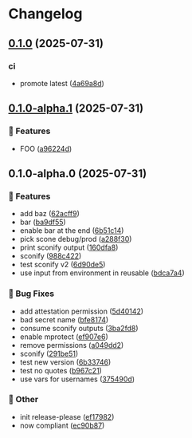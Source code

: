 # Changelog

## [0.1.0](https://github.com/PierreJeanjacquot/GA-tests/compare/v0.1.0-alpha.1...v0.1.0) (2025-07-31)


### ci

* promote latest ([4a69a8d](https://github.com/PierreJeanjacquot/GA-tests/commit/4a69a8da0ca26917ea269936fd59db021525eb79))

## [0.1.0-alpha.1](https://github.com/PierreJeanjacquot/GA-tests/compare/v0.1.0-alpha.0...v0.1.0-alpha.1) (2025-07-31)


### 🚀 Features

* FOO ([a96224d](https://github.com/PierreJeanjacquot/GA-tests/commit/a96224d5e8bb3cfd50f1fa963d3913433163e520))

## 0.1.0-alpha.0 (2025-07-31)


### 🚀 Features

* add baz ([62acff9](https://github.com/PierreJeanjacquot/GA-tests/commit/62acff909dc6290ba5402bcc0c07217f217496be))
* bar ([ba9df55](https://github.com/PierreJeanjacquot/GA-tests/commit/ba9df5504e633ef8cf4d84484a45d003d34fd9cc))
* enable bar at the end ([6b51c14](https://github.com/PierreJeanjacquot/GA-tests/commit/6b51c14a6a85fb66cf2de71cd79c995c72c4452b))
* pick scone debug/prod ([a288f30](https://github.com/PierreJeanjacquot/GA-tests/commit/a288f30df660ddf50bd09483fe6041bb6ae9f878))
* print sconify output ([160dfa8](https://github.com/PierreJeanjacquot/GA-tests/commit/160dfa8f2806d34c4bc0fec752d53beb5f34f178))
* sconify ([988c422](https://github.com/PierreJeanjacquot/GA-tests/commit/988c4220325658b033482dcfb388ee64c3407d1b))
* test sconify v2 ([6d90de5](https://github.com/PierreJeanjacquot/GA-tests/commit/6d90de5ef6379bc00ec88b99ca8b06639df5e10a))
* use input from environment in reusable ([bdca7a4](https://github.com/PierreJeanjacquot/GA-tests/commit/bdca7a4d612c501119935c0a812bdc00330792e5))


### 🐞 Bug Fixes

* add attestation permission ([5d40142](https://github.com/PierreJeanjacquot/GA-tests/commit/5d40142b995a16a8e134a7684d8983b5d84973b8))
* bad secret name ([bfe8174](https://github.com/PierreJeanjacquot/GA-tests/commit/bfe81741888b404cd614542cd0f013a85d5aa3d8))
* consume sconify outputs ([3ba2fd8](https://github.com/PierreJeanjacquot/GA-tests/commit/3ba2fd825c92c1c061b6aea4c3c93d50646f2dc5))
* enable mprotect ([ef907e6](https://github.com/PierreJeanjacquot/GA-tests/commit/ef907e6c32ffbae031bf6ef3b83891613d87347d))
* remove permissions ([a049dd2](https://github.com/PierreJeanjacquot/GA-tests/commit/a049dd2e9e00b9e47f93a27aa7f13cb232fcdfbb))
* sconify ([291be51](https://github.com/PierreJeanjacquot/GA-tests/commit/291be51bb9751238c07d44f776bc1ccd6c5edbdf))
* test new version ([6b33746](https://github.com/PierreJeanjacquot/GA-tests/commit/6b337460c0073d1d5f65ba93001be394966ef152))
* test no quotes ([b967c21](https://github.com/PierreJeanjacquot/GA-tests/commit/b967c21c4007fe7b006f679ab69ae64ff7576c4d))
* use vars for usernames ([375490d](https://github.com/PierreJeanjacquot/GA-tests/commit/375490d3612c8e0ded164ccb1c2e890c04ac91eb))


### 🧰 Other

* init release-please ([ef17982](https://github.com/PierreJeanjacquot/GA-tests/commit/ef179820c5327cd473cfd6d8e9e7329e311a505a))
* now compliant ([ec90b87](https://github.com/PierreJeanjacquot/GA-tests/commit/ec90b873e9629bfc9ac44916313e81a05c0d8622))
